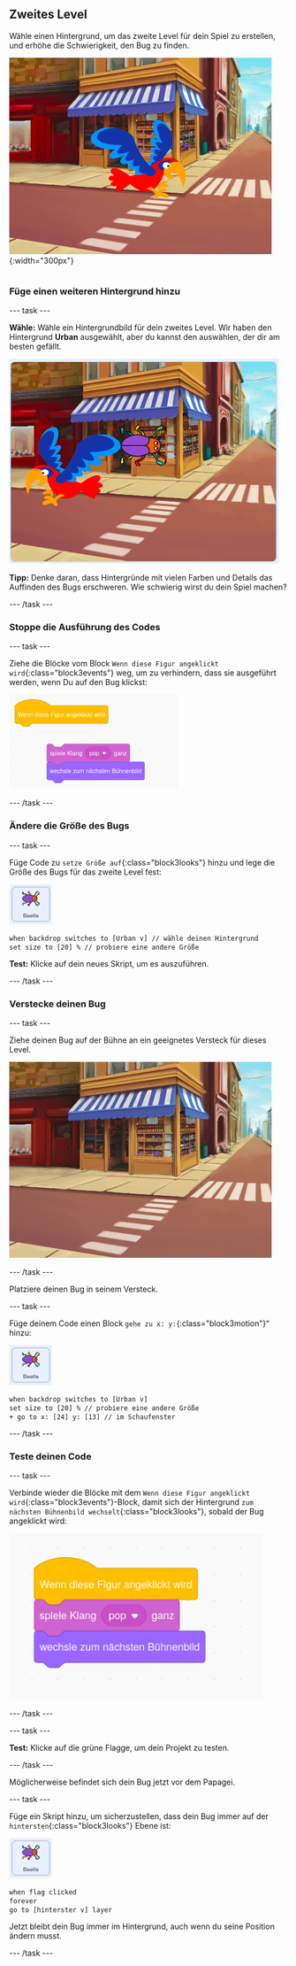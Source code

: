 ## Zweites Level

<div style="display: flex; flex-wrap: wrap">
<div style="flex-basis: 200px; flex-grow: 1; margin-right: 15px;">
Wähle einen Hintergrund, um das zweite Level für dein Spiel zu erstellen, und erhöhe die Schwierigkeit, den Bug zu finden. 
</div>
<div>

![Eine Straßenszene mit einem versteckten Bug.](images/second-level.png){:width="300px"}

</div>
</div>

### Füge einen weiteren Hintergrund hinzu

--- task ---

**Wähle:** Wähle ein Hintergrundbild für dein zweites Level. Wir haben den Hintergrund **Urban** ausgewählt, aber du kannst den auswählen, der dir am besten gefällt.

![Der Bug und der Papagei vor einer städtischen Kulisse.](images/insert-urban-backdrop.png)

**Tipp:** Denke daran, dass Hintergründe mit vielen Farben und Details das Auffinden des Bugs erschweren. Wie schwierig wirst du dein Spiel machen?

--- /task ---

### Stoppe die Ausführung des Codes

--- task ---

Ziehe die Blöcke vom Block `Wenn diese Figur angeklickt wird`{:class="block3events"} weg, um zu verhindern, dass sie ausgeführt werden, wenn Du auf den Bug klickst:

![Den Code trennen.](images/breaking-script.png)

--- /task ---

### Ändere die Größe des Bugs

--- task ---

Füge Code zu `setze Größe auf`{:class="block3looks"} hinzu und lege die Größe des Bugs für das zweite Level fest:

![Die Bug-Figur.](images/bug-sprite.png)

```blocks3
when backdrop switches to [Urban v] // wähle deinen Hintergrund
set size to [20] % // probiere eine andere Größe
```

**Test:** Klicke auf dein neues Skript, um es auszuführen.

--- /task ---

### Verstecke deinen Bug

--- task ---

Ziehe deinen Bug auf der Bühne an ein geeignetes Versteck für dieses Level.

![Der im Schaufenster in der Mitte der Kulisse versteckte Käfer.](images/hidden-urban-backdrop.png)

--- /task ---

Platziere deinen Bug in seinem Versteck.

--- task ---

Füge deinem Code einen Block `gehe zu x: y:`{:class="block3motion"}“ hinzu:

![Die Bug-Figur.](images/bug-sprite.png)

```blocks3
when backdrop switches to [Urban v]
set size to [20] % // probiere eine andere Größe
+ go to x: [24] y: [13] // im Schaufenster
```

--- /task ---

### Teste deinen Code

--- task ---

Verbinde wieder die Blöcke mit dem `Wenn diese Figur angeklickt wird`{:class="block3events"}-Block, damit sich der Hintergrund `zum nächsten Bühnenbild wechselt`{:class="block3looks"}, sobald der Bug angeklickt wird:

![Die Blöcke werden wieder zusammengefügt.](images/fixed-script.png)

--- /task ---

--- task ---

**Test:** Klicke auf die grüne Flagge, um dein Projekt zu testen.

--- /task ---

Möglicherweise befindet sich dein Bug jetzt vor dem Papagei.

--- task ---

Füge ein Skript hinzu, um sicherzustellen, dass dein Bug immer auf der `hintersten`{:class="block3looks"} Ebene ist:

![Die Bug-Figur.](images/bug-sprite.png)

```blocks3
when flag clicked
forever
go to [hinterster v] layer
```

Jetzt bleibt dein Bug immer im Hintergrund, auch wenn du seine Position ändern musst.

--- /task ---
